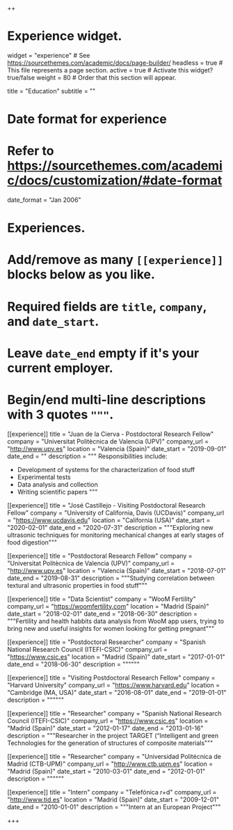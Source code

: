 ++
# Experience widget.
widget = "experience"  # See https://sourcethemes.com/academic/docs/page-builder/
headless = true  # This file represents a page section.
active = true  # Activate this widget? true/false
weight = 80  # Order that this section will appear.

title = "Education"
subtitle = ""

# Date format for experience
#   Refer to https://sourcethemes.com/academic/docs/customization/#date-format
date_format = "Jan 2006"

# Experiences.
#   Add/remove as many `[[experience]]` blocks below as you like.
#   Required fields are `title`, `company`, and `date_start`.
#   Leave `date_end` empty if it's your current employer.
#   Begin/end multi-line descriptions with 3 quotes `"""`.
[[experience]]
  title = "Juan de la Cierva - Postdoctoral Research Fellow"
  company = "Universitat Politècnica de Valencia (UPV)"
  company_url = "http://www.upv.es"
  location = "Valencia (Spain)"
  date_start = "2019-09-01"
  date_end = ""
  description = """
  Responsibilities include:
  
  * Development of systems for the characterization of food stuff
  * Experimental tests
  * Data analysis and collection
  * Writing scientific papers
  """

[[experience]]
  title = "José Castillejo - Visiting Postdoctoral Research Fellow"
  company = "University of California, Davis (UCDavis)"
  company_url = "https://www.ucdavis.edu"
  location = "California (USA)"
  date_start = "2020-02-01"
  date_end = "2020-07-31"
  description = """Exploring new ultrasonic techniques for monitoring mechanical changes at early stages of food digestion"""
  
 [[experience]]
  title = "Postdoctoral Research Fellow"
  company = "Universitat Politècnica de Valencia (UPV)"
  company_url = "http://www.upv.es"
  location = "Valencia (Spain)"
  date_start = "2018-07-01"
  date_end = "2019-08-31"
  description = """Studying correlation between textural and ultrasonic properties in food stuff"""
  
 [[experience]]
  title = "Data Scientist"
  company = "WooM Fertility"
  company_url = "https://woomfertility.com"
  location = "Madrid (Spain)"
  date_start = "2018-02-01"
  date_end = "2018-06-30"
  description = """Fertility and health habbits data analysis from WooM app users, trying to bring new and useful insights for women looking for getting pregnant"""
  
 [[experience]]
  title = "Postdoctoral Researcher"
  company = "Spanish National Research Council (ITEFI-CSIC)"
  company_url = "https://www.csic.es"
  location = "Madrid (Spain)"
  date_start = "2017-01-01"
  date_end = "2018-06-30"
  description = """"""
  
 [[experience]]
  title = "Visiting Postdoctoral Research Fellow"
  company = "Harvard University"
  company_url = "https://www.harvard.edu"
  location = "Cambridge (MA, USA)"
  date_start = "2016-08-01"
  date_end = "2019-01-01"
  description = """"""
  
 [[experience]]
  title = "Researcher"
  company = "Spanish National Research Council (ITEFI-CSIC)"
  company_url = "https://www.csic.es"
  location = "Madrid (Spain)"
  date_start = "2012-01-17"
  date_end = "2013-01-16"
  description = """Researcher in the project TARGET (“Intelligent and green Technologies for the generation of  structures of composite materials"""
  
 [[experience]]
  title = "Researcher"
  company = "Universidad Politécnica de Madrid (CTB-UPM)"
  company_url = "http://www.ctb.upm.es"
  location = "Madrid (Spain)"
  date_start = "2010-03-01"
  date_end = "2012-01-01"
  description = """"""
  
 [[experience]]
  title = "Intern"
  company = "Telefónica r+d"
  company_url = "http://www.tid.es"
  location = "Madrid (Spain)"
  date_start = "2009-12-01"
  date_end = "2010-01-01"
  description = """Intern at an European Project"""

+++
